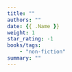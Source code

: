 ```yaml
---
title: ""
authors: ""
date: {{ .Name }}
weight: 1
star_rating: -1
books/tags:
    - "non-fiction"
summary: ""
---
```

